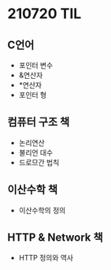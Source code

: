 # 210720 TIL
## C언어
- 포인터 변수
- &연산자
- \*연산자
- 포인터 형
## 컴퓨터 구조 책
- 논리연산
- 불리언 대수
- 드로므간 법칙
## 이산수학 책
- 이산수학의 정의
## HTTP & Network 책
- HTTP 정의와 역사
